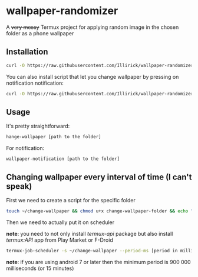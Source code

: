 # wallpaper-randomizer

A ~~very messy~~ Termux project for applying random image in the chosen folder as a phone wallpaper

## Installation

```bash
curl -O https://raw.githubusercontent.com/Illirick/wallpaper-randomizer/main/change-wallpaper && chmod u+x change-wallpaper && mv change-wallpaper $PREFIX/bin/
```

You can also install script that let you change wallpaper by pressing on notification notification:

```bash
curl -O https://raw.githubusercontent.com/Illirick/wallpaper-randomizer/main/wallpaper-notification && chmod u+x wallpaper-notification && mv wallpaper-notification $PREFIX/bin/
```

## Usage

It's pretty straightforward:

```bash
hange-wallpaper [path to the folder]
```

For notification:

```
wallpaper-notification [path to the folder]
```

## Changing wallpaper every interval of time (I can't speak)

First we need to create a script for the specific folder

```bash
touch ~/change-wallpaper && chmod u+x change-wallpaper-folder && echo "change-wallpaper [your folder] > change-wallpaper-folder"
```

Then we need to actually put it on scheduler

**note**: you need to not only install *termux-api* package but also install *termux:API* app from Play Market or F-Droid

```bash
termux-job-scheduler -s ~/change-wallpaper --period-ms [period in milliseconds] --persistent true
```

**note**: if you are using android 7 or later then the minimum period is 900 000 milliseconds (or 15 minutes)

